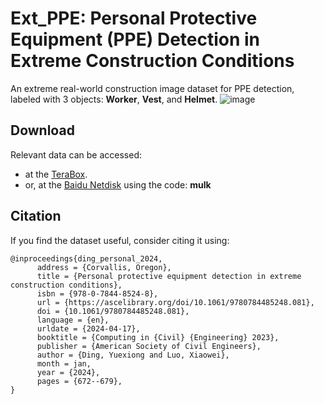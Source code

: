 # Ext_PPE: Personal Protective Equipment (PPE) Detection in Extreme Construction Conditions

An extreme real-world construction image dataset for PPE detection, labeled with 3 objects: **Worker**, **Vest**, and **Helmet**.
![image](https://github.com/dyxm/Ext_PPE/assets/17799440/1d9d7235-c5f3-486b-a4ef-fddb20de2fb2)


## Download
Relevant data can be accessed:
- at the [TeraBox](https://terabox.com/s/1aiSECQBLpDQtkKk69mwaqw).
- or, at the [Baidu Netdisk](https://pan.baidu.com/s/1LcDkWN_Rs4RKpbfJxISwag) using the code: **mulk**


## Citation
If you find the dataset useful, consider citing it using:
```
@inproceedings{ding_personal_2024,
      address = {Corvallis, Oregon},
      title = {Personal protective equipment detection in extreme construction conditions},
      isbn = {978-0-7844-8524-8},
      url = {https://ascelibrary.org/doi/10.1061/9780784485248.081},
      doi = {10.1061/9780784485248.081},
      language = {en},
      urldate = {2024-04-17},
      booktitle = {Computing in {Civil} {Engineering} 2023},
      publisher = {American Society of Civil Engineers},
      author = {Ding, Yuexiong and Luo, Xiaowei},
      month = jan,
      year = {2024},
      pages = {672--679},
}
```

